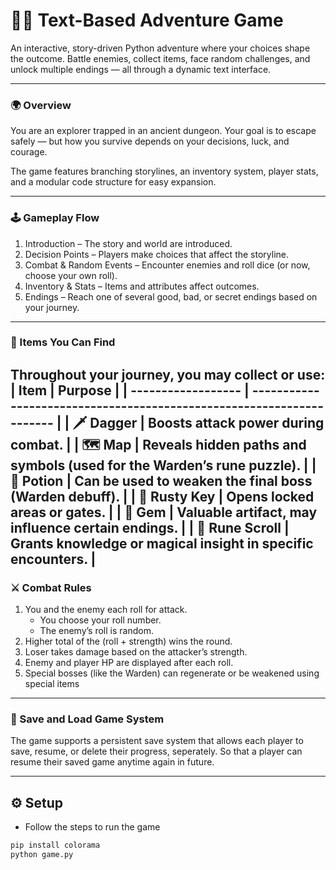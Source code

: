 # 🧙‍♂️ Text-Based Adventure Game

An interactive, story-driven Python adventure where your choices shape the outcome. Battle enemies, collect items, face random challenges, and unlock multiple endings — all through a dynamic text interface.

---

### 🌍 Overview

You are an explorer trapped in an ancient dungeon. Your goal is to escape safely — but how you survive depends on your decisions, luck, and courage.

The game features branching storylines, an inventory system, player stats, and a modular code structure for easy expansion.

---

### 🕹️ Gameplay Flow

1. Introduction – The story and world are introduced.
2. Decision Points – Players make choices that affect the storyline.
3. Combat & Random Events – Encounter enemies and roll dice (or now, choose your own roll).
4. Inventory & Stats – Items and attributes affect outcomes.
5. Endings – Reach one of several good, bad, or secret endings based on your journey.
---

### 🎒 Items You Can Find
Throughout your journey, you may collect or use:
| Item               | Purpose                                                               |
| ------------------ | --------------------------------------------------------------------- |
| 🗡️ **Dagger**     | Boosts attack power during combat.                                    |
| 🗺️ **Map**        | Reveals hidden paths and symbols (used for the Warden’s rune puzzle). |
| 🧪 **Potion**      | Can be used to weaken the final boss (Warden debuff).                 |
| 🔑 **Rusty Key**         | Opens locked areas or gates.                                          |
| 💎 **Gem**         | Valuable artifact, may influence certain endings.                     |
| 📜 **Rune Scroll** | Grants knowledge or magical insight in specific encounters.           |
---

### ⚔️ Combat Rules

1. You and the enemy each roll for attack.
    - You choose your roll number.
    - The enemy’s roll is random.
2. Higher total of the (roll + strength) wins the round.
3. Loser takes damage based on the attacker’s strength.
4. Enemy and player HP are displayed after each roll.
5. Special bosses (like the Warden) can regenerate or be weakened using special items
---
### 💾 Save and Load Game System
The game supports a persistent save system that allows each player to save, resume, or delete their progress, seperately. So that a player can resume their saved game anytime again in future.

---
## ⚙ Setup
- Follow the steps to run the game

```bash
pip install colorama
python game.py 
```